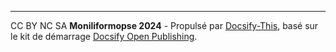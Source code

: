 <hr>

CC BY NC SA **Moniliformopse 2024** - Propulsé par [Docsify-This](https://docsify-this.net/), basé sur le kit de démarrage [Docsify Open Publishing](https://github.com/hibbitts-design/docsify-open-publishing-starter-kit).
